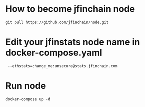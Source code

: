 # How to become jfinchain node
```
git pull https://github.com/jfinchain/node.git
```
# Edit your jfinstats node name in docker-compose.yaml

```
 --ethstats=change_me:unsecure@stats.jfinchain.com

```
# Run node
```
docker-compose up -d
```
